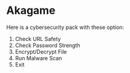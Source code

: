 # Akagame
Here is a cybersecurity pack with these option:
1. Check URL Safety
2. Check Password Strength
3. Encrypt/Decrypt File
4. Run Malware Scan
5. Exit

